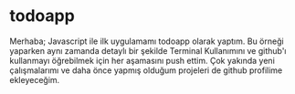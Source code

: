 # todoapp
Merhaba;
Javascript ile ilk uygulamamı todoapp olarak yaptım. Bu örneği yaparken aynı zamanda detaylı bir şekilde Terminal Kullanımını ve github'ı kullanmayı öğrebilmek için her aşamasını push ettim. Çok yakında yeni çalışmalarımı ve  daha önce yapmış olduğum projeleri de github profilime ekleyeceğim. 
